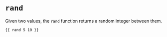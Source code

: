 # `rand`

Given two values, the `rand` function returns a random integer between them.

```
{{ rand 5 10 }}
```

